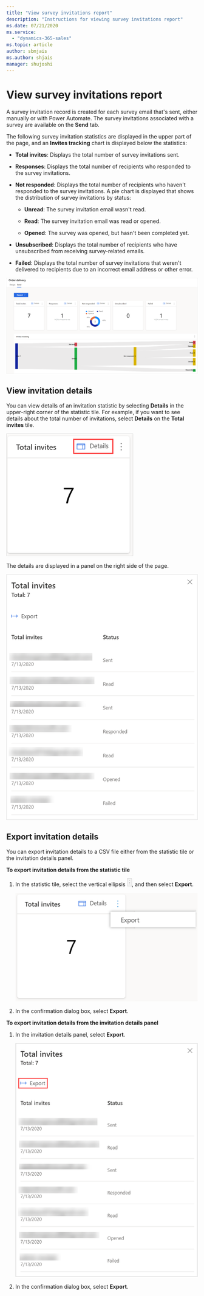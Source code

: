 ```yaml
---
title: "View survey invitations report"
description: "Instructions for viewing survey invitations report"
ms.date: 07/21/2020
ms.service:
  - "dynamics-365-sales"
ms.topic: article
author: sbmjais
ms.author: shjais
manager: shujoshi
---
```


# View survey invitations report

A survey invitation record is created for each survey email that's sent, either manually or with Power Automate. The survey invitations associated with a survey are available on the **Send** tab.

The following survey invitation statistics are displayed in the upper part of the page, and an **Invites tracking**<!--Shubham, can you ask the UI people to change this? It's a violation of the Writing Style Guide to use "invite" for "invitation" (see https://styleguides.azurewebsites.net/StyleGuide/Read?id=2700&topicid=36391).--> chart is displayed below the statistics:

- **Total invites**<!--Should be "Total invitations".-->: Displays the total number of survey invitations sent.

- **Responses**: Displays the total number of recipients who responded to the survey invitations.

- **Not responded**: Displays the total number of recipients who haven't responded to the survey invitations. A pie chart is displayed that shows the distribution of survey invitations by status:<!--Suggested. If you don't like it, we'll need to write around "statuses" (it can't be plural). -->

    - **Unread**: The survey invitation email wasn't read.

    - **Read**: The survey invitation email was read or opened.

    - **Opened**: The survey was opened, but hasn't been completed yet.

- **Unsubscribed**: Displays the total number of recipients who have unsubscribed from receiving survey-related emails.

- **Failed**: Displays the total number of survey invitations that weren't delivered to recipients due to an incorrect email address or other error.

![Survey invitation report](media/invite-report.png "Survey invitation report")

## View invitation details

You can view details of an invitation statistic by selecting **Details** in the upper-right corner of the statistic tile. For example, if you want to see details about the total number of invitations, select **Details** on the **Total invites** tile.

![Survey invitation details button](media/invite-details.png "Survey invitation details button")

The details are displayed in a panel on the right side of the page.

![Survey invitation details displayed in a panel](media/total-invites.png "Survey invitation details displayed in a panel")

## Export invitation details

You can export invitation details to a CSV file either from the statistic tile or the invitation details panel.<!--Edit okay?-->

**To export invitation details from the statistic tile**

1. In the statistic tile, select the vertical ellipsis ![ellipsis](media/project-options.png "ellipsis"),<!--Edit okay? If this ellipsis has a tooltip, we should use that for the alt text.--> and then select **Export**.

    ![Survey invitation export button](media/export-invites-tile.png "Survey invitation export button")

2. In the confirmation dialog box, select **Export**.

**To export invitation details from the invitation details panel**

1. In the invitation details panel, select **Export**.

    ![Survey invitation export from the invitation details panel](media/export-invites-panel.png "Survey invitation export from the invitation details panel")

2. In the confirmation dialog box, select **Export**.